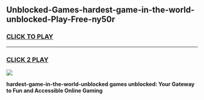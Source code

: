 
## Unblocked-Games-hardest-game-in-the-world-unblocked-Play-Free-ny50r
<h3>
<a href="https://premium76.site?title=hardest-game-in-the-world-unblocked&ref=18A">CLICK TO PLAY</a></h3>
<hr>

<h3>
<a href="https://premium76.site?title=hardest-game-in-the-world-unblocked&ref=18A">CLICK 2 PLAY</a>
  
</h3>

<a href="https://premium76.site?title=hardest-game-in-the-world-unblocked&ref=18A"><img src="https://clearcache.store/games.png"></a>


**hardest-game-in-the-world-unblocked games unblocked: Your Gateway to Fun and Accessible Online Gaming**
